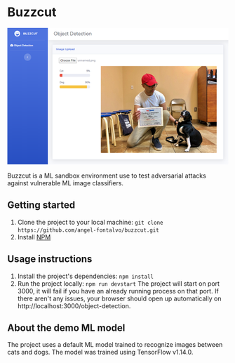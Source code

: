# Buzzcut

![Preview](preview.png)

Buzzcut is a ML sandbox environment use to test adversarial attacks against vulnerable ML image classifiers. 

## Getting started
1. Clone the project to your local machine: `git clone https://github.com/angel-fontalvo/buzzcut.git`
2. Install <a href="https://www.npmjs.com/" target="_blank">NPM</a> 

## Usage instructions
1. Install the project's dependencies: `npm install`
2. Run the project locally: `npm run devstart`
The project will start on port 3000, it will fail if you have an already running process on that port. If there aren't any issues, your browser should open up automatically on http://localhost:3000/object-detection. 

## About the demo ML model
The project uses a default ML model trained to recognize images between cats and dogs. The model was trained using TensorFlow v1.14.0. 

